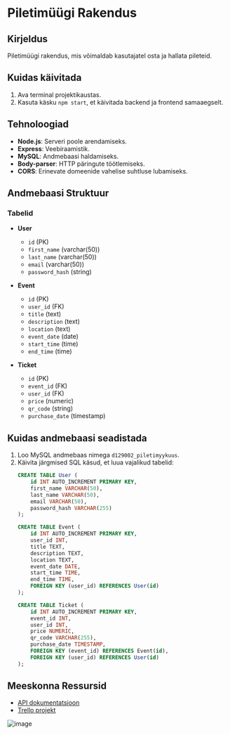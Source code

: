 # Piletimüügi Rakendus

## Kirjeldus
Piletimüügi rakendus, mis võimaldab kasutajatel osta ja hallata pileteid.

## Kuidas käivitada
1. Ava terminal projektikaustas.
2. Kasuta käsku `npm start`, et käivitada backend ja frontend samaaegselt.

## Tehnoloogiad
- **Node.js**: Serveri poole arendamiseks.
- **Express**: Veebiraamistik.
- **MySQL**: Andmebaasi haldamiseks.
- **Body-parser**: HTTP päringute töötlemiseks.
- **CORS**: Erinevate domeenide vahelise suhtluse lubamiseks.

## Andmebaasi Struktuur
### Tabelid
- **User**
  - `id` (PK)
  - `first_name` (varchar(50))
  - `last_name` (varchar(50))
  - `email` (varchar(50))
  - `password_hash` (string)

- **Event**
  - `id` (PK)
  - `user_id` (FK)
  - `title` (text)
  - `description` (text)
  - `location` (text)
  - `event_date` (date)
  - `start_time` (time)
  - `end_time` (time)

- **Ticket**
  - `id` (PK)
  - `event_id` (FK)
  - `user_id` (FK)
  - `price` (numeric)
  - `qr_code` (string)
  - `purchase_date` (timestamp)

## Kuidas andmebaasi seadistada
1. Loo MySQL andmebaas nimega `d129002_piletimyykuus`.
2. Käivita järgmised SQL käsud, et luua vajalikud tabelid:
   ```sql
   CREATE TABLE User (
       id INT AUTO_INCREMENT PRIMARY KEY,
       first_name VARCHAR(50),
       last_name VARCHAR(50),
       email VARCHAR(50),
       password_hash VARCHAR(255)
   );

   CREATE TABLE Event (
       id INT AUTO_INCREMENT PRIMARY KEY,
       user_id INT,
       title TEXT,
       description TEXT,
       location TEXT,
       event_date DATE,
       start_time TIME,
       end_time TIME,
       FOREIGN KEY (user_id) REFERENCES User(id)
   );

   CREATE TABLE Ticket (
       id INT AUTO_INCREMENT PRIMARY KEY,
       event_id INT,
       user_id INT,
       price NUMERIC,
       qr_code VARCHAR(255),
       purchase_date TIMESTAMP,
       FOREIGN KEY (event_id) REFERENCES Event(id),
       FOREIGN KEY (user_id) REFERENCES User(id)
   );
   ```

## Meeskonna Ressursid
- [API dokumentatsioon](https://studio.apicur.io/apis/113095/)
- [Trello projekt](https://trello.com/b/436EYyWL/)

![image](https://github.com/user-attachments/assets/8366eaa2-5b77-49bf-8df3-3c50379f741c)

